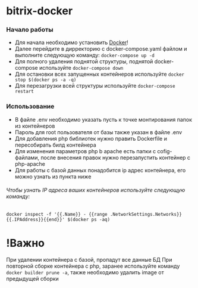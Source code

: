 # bitrix-docker

### Начало работы
* Для начала необходимо установить [Docker](https://docs.docker.com/engine/install/)!
* Далее перейдите в дирректорию с docker-compose.yaml файлом и выполните следующую команду: `docker-compose up -d`
* Для полного удаления поднятой структуры, поднятой docker-compose используйте `docker-compose down`
* Для остановки всех запущенных контейнеров используйте `docker stop $(docker ps -a -q)`
* Для перезагрузки всей структуры используйте `docker-compose restart`

### Использование
* В файле .env необходимо указать пусть к точке монтирования папок из контейнеров
* Пароль для root пользователя от базы также указан в файле .env
* Для добавления php библиотек нужно править Dockerfile и пересобирать билд контейнера
* Для изменения параметров php b apache есть папки с cofig-файлами, после внесения правок нужно перезапустить контейнер с php-apache
* Для работы с базой данных понадобится ip адрес контейнера, его можно узнать из пункта ниже

###### Чтобы узнать IP адреса ваших контейнеров используйте следующую команду: 
`docker inspect -f '{{.Name}} - {{range .NetworkSettings.Networks}}{{.IPAddress}}{{end}}' $(docker ps -aq)`
# !Важно
При удалении контейнера с базой, пропадут все данные БД
При повторной сборке контейнера с php, заранее используйте команду `docker builder prune -a`, также необходимо удалить image от предыдущей сборки
